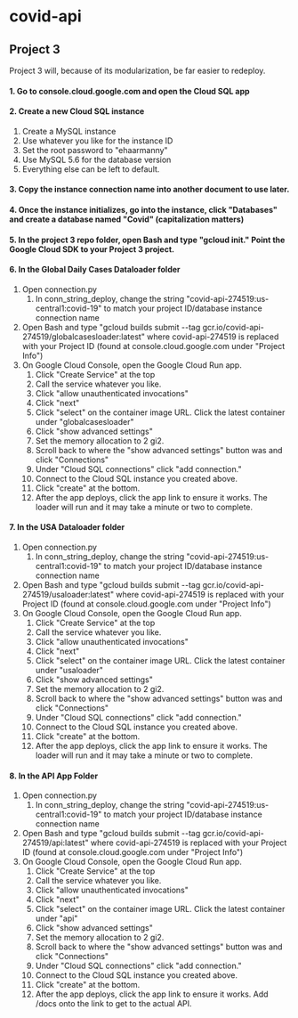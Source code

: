 # covid-api


## Project 3

Project 3 will, because of its modularization, be far easier to redeploy.

#### 1. Go to console.cloud.google.com and open the Cloud SQL app

#### 2. Create a new Cloud SQL instance
1. Create a MySQL instance
2. Use whatever you like for the instance ID
3. Set the root password to "ehaarmanny"
4. Use MySQL 5.6 for the database version
5. Everything else can be left to default.

#### 3. Copy the instance connection name into another document to use later.

#### 4. Once the instance initializes, go into the instance, click "Databases" and create a database named "Covid" (capitalization matters)

#### 5. In the project 3 repo folder, open Bash and type "gcloud init." Point the Google Cloud SDK to your Project 3 project.

#### 6. In the Global Daily Cases Dataloader folder
1. Open connection.py
    1. In conn_string_deploy, change the string "covid-api-274519:us-central1:covid-19" to match your project ID/database instance connection name
2. Open Bash and type "gcloud builds submit --tag gcr.io/covid-api-274519/globalcasesloader:latest" where covid-api-274519 is replaced with your Project ID (found at console.cloud.google.com under "Project Info")
3. On Google Cloud Console, open the Google Cloud Run app. 
    1. Click "Create Service" at the top
    2. Call the service whatever you like.
    3. Click "allow unauthenticated invocations"
    4. Click "next"
    5. Click "select" on the container image URL. Click the latest container under "globalcasesloader"
    6. Click "show advanced settings"
    7. Set the memory allocation to 2 gi2.
    8. Scroll back to where the "show advanced settings" button was and click "Connections"
    9. Under "Cloud SQL connections" click "add connection."
    10. Connect to the Cloud SQL instance you created above.
    11. Click "create" at the bottom.
    12. After the app deploys, click the app link to ensure it works. The loader will run and it may take a minute or two to complete.

#### 7. In the USA Dataloader folder
1. Open connection.py
    1. In conn_string_deploy, change the string "covid-api-274519:us-central1:covid-19" to match your project ID/database instance connection name
2. Open Bash and type "gcloud builds submit --tag gcr.io/covid-api-274519/usaloader:latest" where covid-api-274519 is replaced with your Project ID (found at console.cloud.google.com under "Project Info")
3. On Google Cloud Console, open the Google Cloud Run app. 
    1. Click "Create Service" at the top
    2. Call the service whatever you like.
    3. Click "allow unauthenticated invocations"
    4. Click "next"
    5. Click "select" on the container image URL. Click the latest container under "usaloader"
    6. Click "show advanced settings"
    7. Set the memory allocation to 2 gi2.
    8. Scroll back to where the "show advanced settings" button was and click "Connections"
    9. Under "Cloud SQL connections" click "add connection."
    10. Connect to the Cloud SQL instance you created above.
    11. Click "create" at the bottom.
    12. After the app deploys, click the app link to ensure it works. The loader will run and it may take a minute or two to complete.

#### 8. In the API App Folder
1. Open connection.py
    1. In conn_string_deploy, change the string "covid-api-274519:us-central1:covid-19" to match your project ID/database instance connection name
2. Open Bash and type "gcloud builds submit --tag gcr.io/covid-api-274519/api:latest" where covid-api-274519 is replaced with your Project ID (found at console.cloud.google.com under "Project Info")
3. On Google Cloud Console, open the Google Cloud Run app. 
    1. Click "Create Service" at the top
    2. Call the service whatever you like.
    3. Click "allow unauthenticated invocations"
    4. Click "next"
    5. Click "select" on the container image URL. Click the latest container under "api"
    6. Click "show advanced settings"
    7. Set the memory allocation to 2 gi2.
    8. Scroll back to where the "show advanced settings" button was and click "Connections"
    9. Under "Cloud SQL connections" click "add connection."
    10. Connect to the Cloud SQL instance you created above.
    11. Click "create" at the bottom.
    12. After the app deploys, click the app link to ensure it works. Add /docs onto the link to get to the actual API.
